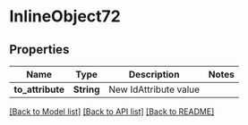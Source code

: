 # InlineObject72

## Properties

Name | Type | Description | Notes
------------ | ------------- | ------------- | -------------
**to_attribute** | **String** | New IdAttribute value | 

[[Back to Model list]](../README.md#documentation-for-models) [[Back to API list]](../README.md#documentation-for-api-endpoints) [[Back to README]](../README.md)


